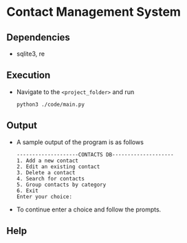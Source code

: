 # Contact Management System 

## Dependencies
- sqlite3, re

## Execution
- Navigate to the `<project_folder>` and run
    ```
    python3 ./code/main.py
    ```
## Output
- A sample output of the program is as follows
    ```
    --------------------CONTACTS DB--------------------
    1. Add a new contact
    2. Edit an existing contact
    3. Delete a contact
    4. Search for contacts  
    5. Group contacts by category
    6. Exit
    Enter your choice: 
    ```
- To continue enter a choice and follow the prompts.

## Help

